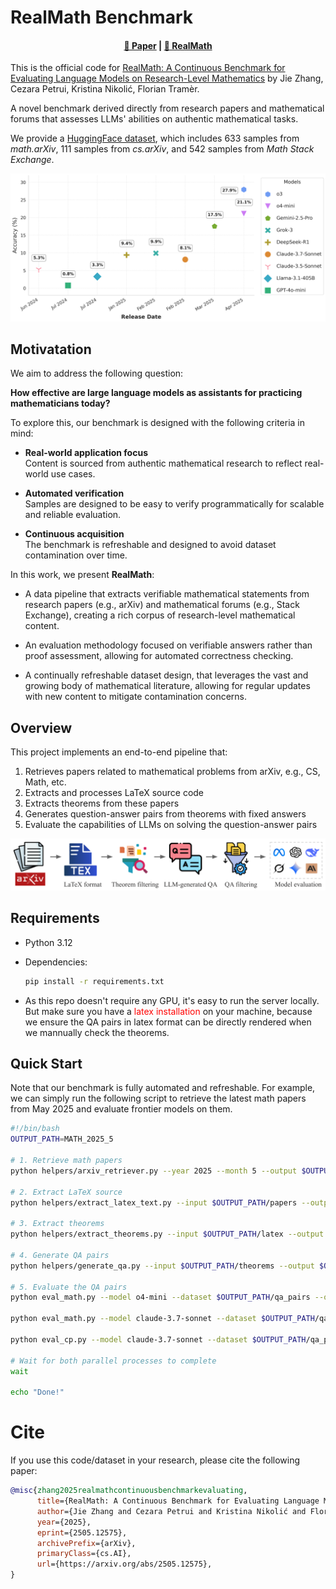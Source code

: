 # RealMath Benchmark

<div align="center">

#### [📄 Paper](https://arxiv.org/abs/2505.12575)  |  [🤗 RealMath](https://huggingface.co/datasets/ethz-spylab/realmath) 
</div>

This is the official code for [RealMath: A Continuous Benchmark for Evaluating Language Models on Research-Level Mathematics](https://arxiv.org/abs/2505.12575) by Jie Zhang, Cezara Petrui, Kristina Nikolić, Florian Tramèr.



A novel benchmark derived directly from research papers and mathematical forums that assesses LLMs' abilities on authentic mathematical tasks.



We provide a [HuggingFace dataset](https://huggingface.co/datasets/ethz-spylab/RealMath), which includes 633 samples from *math.arXiv*, 111 samples from *cs.arXiv*, and 542 samples from *Math Stack Exchange*.

![description](teaser.png)


## Motivatation

We aim to address the following question:

**How effective are large language models as assistants for practicing mathematicians today?**

To explore this, our benchmark is designed with the following criteria in mind:

- **Real-world application focus**  
  Content is sourced from authentic mathematical research to reflect real-world use cases.

- **Automated verification**  
  Samples are designed to be easy to verify programmatically for scalable and reliable evaluation.

- **Continuous acquisition**  
  The benchmark is refreshable and designed to avoid dataset contamination over time.







In this work, we present **RealMath**:

- A data pipeline that extracts verifiable mathematical statements from research papers (e.g., arXiv) and mathematical forums (e.g., Stack Exchange), creating a rich corpus of research-level mathematical content.

- An evaluation methodology focused on verifiable answers rather than proof assessment, allowing for automated correctness checking.

- A continually refreshable dataset design, that leverages the vast and growing body of mathematical literature, allowing for regular updates with new content to mitigate contamination concerns.


## Overview

This project implements an end-to-end pipeline that:
1. Retrieves papers related to mathematical problems from arXiv, e.g., CS, Math, etc.
2. Extracts and processes LaTeX source code
3. Extracts theorems from these papers
4. Generates question-answer pairs from theorems with fixed answers
5. Evaluate the capabilities of LLMs on solving the question-answer pairs

![description](pipeline.png)


## Requirements

- Python 3.12
- Dependencies:
  ```bash
  pip install -r requirements.txt
  ```

- As this repo doesn't require any GPU, it's easy to run the server locally. But make sure you have a    <span style="color:red">latex installation</span>  on your machine, because we ensure the QA pairs in latex format can be directly rendered when we mannually check the theorems.

## Quick Start

Note that our benchmark is fully automated and refreshable. For example, we can simply run the following script to retrieve the latest math papers from May 2025 and evaluate frontier models on them.

```bash
#!/bin/bash
OUTPUT_PATH=MATH_2025_5

# 1. Retrieve math papers
python helpers/arxiv_retriever.py --year 2025 --month 5 --output $OUTPUT_PATH/papers --max-results 1000 --category math

# 2. Extract LaTeX source
python helpers/extract_latex_text.py --input $OUTPUT_PATH/papers --output $OUTPUT_PATH/latex

# 3. Extract theorems
python helpers/extract_theorems.py --input $OUTPUT_PATH/latex --output $OUTPUT_PATH/theorems 

# 4. Generate QA pairs
python helpers/generate_qa.py --input $OUTPUT_PATH/theorems --output $OUTPUT_PATH/qa_pairs 

# 5. Evaluate the QA pairs
python eval_math.py --model o4-mini --dataset $OUTPUT_PATH/qa_pairs --output $OUTPUT_PATH/results  &

python eval_math.py --model claude-3.7-sonnet --dataset $OUTPUT_PATH/qa_pairs --output $OUTPUT_PATH/results   &

python eval_cp.py --model claude-3.7-sonnet --dataset $OUTPUT_PATH/qa_pairs --use_thinking --parallel 10 --output $OUTPUT_PATH/results &

# Wait for both parallel processes to complete
wait

echo "Done!"
```

# Cite
If you use this code/dataset in your research, please cite the following paper:
```bib
@misc{zhang2025realmathcontinuousbenchmarkevaluating,
      title={RealMath: A Continuous Benchmark for Evaluating Language Models on Research-Level Mathematics}, 
      author={Jie Zhang and Cezara Petrui and Kristina Nikolić and Florian Tramèr},
      year={2025},
      eprint={2505.12575},
      archivePrefix={arXiv},
      primaryClass={cs.AI},
      url={https://arxiv.org/abs/2505.12575}, 
}
```





